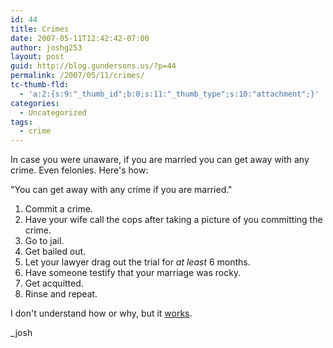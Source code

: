 ```yaml
---
id: 44
title: Crimes
date: 2007-05-11T12:42:42-07:00
author: joshg253
layout: post
guid: http://blog.gundersons.us/?p=44
permalink: /2007/05/11/crimes/
tc-thumb-fld:
  - 'a:2:{s:9:"_thumb_id";b:0;s:11:"_thumb_type";s:10:"attachment";}'
categories:
  - Uncategorized
tags:
  - crime
---
```

In case you were unaware, if you are married you can get away with any crime. Even felonies. Here's how:

"You can get away with any crime if you are married."

<ol>
    <li>Commit a crime.</li>
    <li>Have your wife call the cops after taking a picture of you committing the crime.</li>
    <li>Go to jail.</li>
    <li>Get bailed out.</li>
    <li>Let your lawyer drag out the trial for <em>at least</em> 6 months.</li>
    <li>Have someone testify that your marriage was rocky.</li>
    <li>Get acquitted.</li>
    <li>Rinse and repeat.</li>
</ol>

I don't understand how or why, but it <a href="https://www.king5.com/localnews/stories/NW_051107WABbestialitycharge_acquitJM.5b3e0539.html">works</a>.

_josh